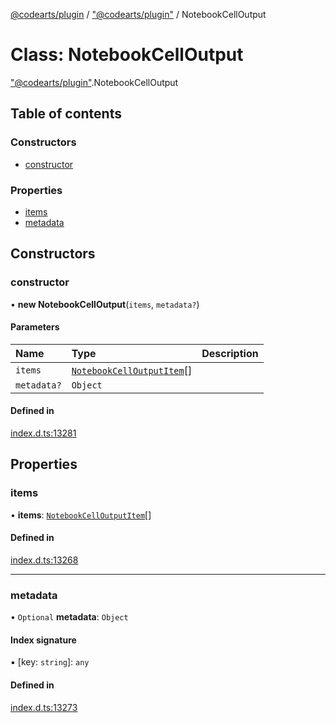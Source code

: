 [@codearts/plugin](../README.md) / ["@codearts/plugin"](../modules/_codearts_plugin_.md) / NotebookCellOutput

# Class: NotebookCellOutput

["@codearts/plugin"](../modules/_codearts_plugin_.md).NotebookCellOutput

## Table of contents

### Constructors

- [constructor](codearts_plugin_.NotebookCellOutput.md#constructor)

### Properties

- [items](codearts_plugin_.NotebookCellOutput.md#items)
- [metadata](codearts_plugin_.NotebookCellOutput.md#metadata)

## Constructors

### constructor

• **new NotebookCellOutput**(`items`, `metadata?`)

#### Parameters

| Name | Type | Description |
| :------ | :------ | :------ |
| `items` | [`NotebookCellOutputItem`](codearts_plugin_.NotebookCellOutputItem.md)[] |  |
| `metadata?` | `Object` |  |

#### Defined in

[index.d.ts:13281](https://github.com/huaweicloud/cloudide-plugin-api/blob/3b0eee8/index.d.ts#L13281)

## Properties

### items

• **items**: [`NotebookCellOutputItem`](codearts_plugin_.NotebookCellOutputItem.md)[]

#### Defined in

[index.d.ts:13268](https://github.com/huaweicloud/cloudide-plugin-api/blob/3b0eee8/index.d.ts#L13268)

___

### metadata

• `Optional` **metadata**: `Object`

#### Index signature

▪ [key: `string`]: `any`

#### Defined in

[index.d.ts:13273](https://github.com/huaweicloud/cloudide-plugin-api/blob/3b0eee8/index.d.ts#L13273)
